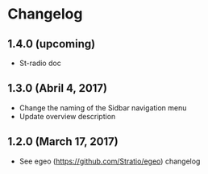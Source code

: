 # Changelog

## 1.4.0 (upcoming)

* St-radio doc

## 1.3.0 (Abril 4, 2017)

* Change the naming of the Sidbar navigation menu
* Update overview description

## 1.2.0 (March 17, 2017)

* See egeo (https://github.com/Stratio/egeo) changelog